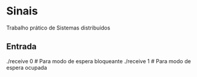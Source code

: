 # Sinais
Trabalho prático de Sistemas distribuídos 

## Entrada 
./receive 0  # Para modo de espera bloqueante
./receive 1  # Para modo de espera ocupada

